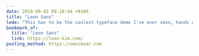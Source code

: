 ```yaml
---
date: 2019-09-02 09:18:44 +0100
title: "Leon Sans"
lede: "This has to be the coolest typeface demo I've ever seen, hands down."
bookmark_of:
  title: "Leon Sans"
  link: https://leon-kim.com/
posting_method: https://omnibear.com
---
```

